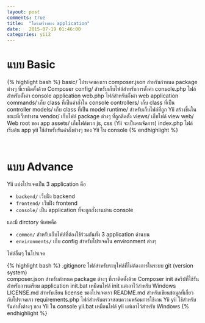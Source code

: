 ```yaml
---
layout: post
comments: true
title:  "โครงสร้างของ application"
date:   2015-07-19 01:46:00
categories: yii2
---
```


แบบ Basic
=========

{% highlight bash %}
basic/                  โปรเจคของเรา
    composer.json       สำหรับกำหนด package ต่างๆ ที่เราติดตั้งด้วย Composer
    config/             สำหรับเก็บไฟล์สำหรับการตั้งค่า
        console.php     ไฟล์สำหรับตั้งค่า console application
        web.php         ไฟล์สำหรับตั้งค่า web application
    commands/           เก็บ class ที่เป็นคำสั่งใน console
    controllers/        เก็บ class ที่เป็น controller
    models/             เก็บ class ที่เป็น model
    runtime/            สำหรับเก็บไฟล์ที่ถูก Yii สร้างขึ้นในขณะที่เว็บทำงาน
    vendor/             เก็บไฟล์ package ต่างๆ ที่ถูกติดตั้ง
    views/              เก็บไฟล์ view
    web/                Web root ของ app
        assets/         เก็บไฟล์พวก js, css (Yii จะเป็นคนจัดการ)
        index.php       ไฟล์เริ่มต้น app
    yii                 ใช้สำหรับรันคำสั่งต่างๆ ของ Yii ใน console
{% endhighlight %}

<br>

แบบ Advance
===========

Yii แบ่งโปรเจคเป็น 3 application คือ

* `backend/` เว็บฝั่ง backend
* `frontend/` เว็บฝั่ง frontend
* `console/` เป็น application ที่จะถูกสั่งงานผ่าน console

และมี dirctory พิเศษคือ

* `common/` สำหรับเก็บไฟล์ที่ต้องใช้ร่วมกันทั้ง 3 application ด้านบน
* `environments/` เก็บ config สำหรับโปรเจคใน environment ต่างๆ

ไฟล์อื่นๆ ในโปรเจค

{% highlight bash %}
.gitignore          ไฟล์สำหรับระบุไฟล์ที่ไม่ต้องการในระบบ git (version system)  
composer.json       สำหรับกำหนด package ต่างๆ ที่เราติดตั้งด้วย Composer
init                สคริปที่ใช้รันสำหรับการเตรียม application
init.bat            เหมือนไฟล์ init แต่เอาไว้สำหรับ Windows
LICENSE.md          สำหรับเขียน license ของโปรเจคเรา
README.md           สำหรับเขียนข้อมูลที่เกี่ยวกับโปรเจคเรา
requirements.php    ไฟล์สำหรับตรวจสอบความพร้อมการใช้งาน Yii
yii                 ใช้สำหรับรันคำสั่งต่างๆ ของ Yii ใน console
yii.bat             เหมือนไฟล์ yii แต่เอาไว้สำหรับ Windows
{% endhighlight %}
